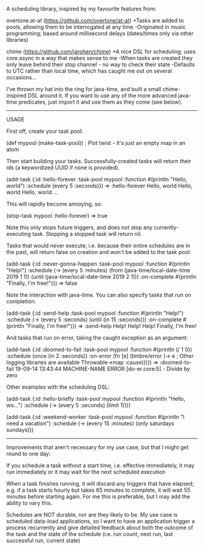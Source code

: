 A scheduling library, inspired by my favourite features from:

overtone.at-at (https://github.com/overtone/at-at)
+Tasks are added to pools, allowing them to be interrogated at any time
-Originated in music programming; based around millisecond delays (dates/times only via other libraries)

chime (https://github.com/jarohen/chime)
+A nice DSL for scheduling; uses core.async in a way that makes sense to me
-When tasks are created they only leave behind their stop channel - no way to check their state
-Defaults to UTC rather than local time, which has caught me out on several occasions...

I've thrown my hat into the ring for java-time, and built a small chime-inspired DSL around it. If you
want to use any of the more advanced java-time predicates, just import it and use them as they come (see
below).

---

USAGE

First off, create your task pool:

(def mypool (make-task-pool))     ; Plot twist - it's just an empty map in an atom

Then start building your tasks. Successfully-created tasks will return their ids (a keywordized UUID
if none is provided).

(add-task {:id :hello-forever
           :task-pool mypool
           :function #(println "Hello, world")
           :schedule (every 5 :seconds)})
=> :hello-forever
Hello, world
Hello, world
Hello, world
...

This will rapidly become annoying, so:

(stop-task mypool :hello-forever)
=> true

Note this only stops future triggers, and does not stop any currently-executing task. Stopping a stopped
task will return nil.

Tasks that would never execute, i.e. because their entire schedules are in the past, will return
false on creation and won't be added to the task pool:

(add-task {:id :never-gonna-happen
           :task-pool mypool
           :function #(println "Help!")
           :schedule (-> (every 5 :minutes)
                         (from (java-time/local-date-time 2019 1 1))
                         (until (java-time/local-date-time 2019 2 1)))
           :on-complete #(println "Finally, I'm free!")})
=> false

Note the interaction with java-time. You can also specify tasks that run on completion:

(add-task {:id :send-help
           :task-pool mypool
           :function #(println "Help!")
           :schedule (-> (every 5 :seconds)
                         (until (in 15 :seconds)))
           :on-complete #(println "Finally, I'm free!")})
=> :send-help
Help!
Help!
Help!
Finally, I'm free!

And tasks that run on error, taking the caught exception as an argument:

(add-task {:id :doomed-to-fail
           :task-pool mypool
           :function #(println (/ 1 0))
           :schedule (once (in 2 :seconds))
           :on-error (fn [e] (timbre/error (-> e                ; Other logging libraries are available
                                               Throwable->map
                                               :cause)))})
=> :doomed-to-fail
19-09-14 13:43:44 MACHINE-NAME ERROR [do-er.core:5] - Divide by zero

Other examples with the scheduling DSL:

(add-task {:id :hello-briefly
           :task-pool mypool
           :function #(println "Hello, wo...")
           :schedule (-> (every 5 :seconds)
                         (limit 1))})
           
(add-task {:id :weekend-worker
           :task-pool mypool
           :function #(println "I need a vacation")
           :schedule (-> (every 15 :minutes)
                         (only saturdays sundays)})

---

Improvements that aren't necessary for my use case, but that I might get round to one day:

If you schedule a task without a start time, i.e. effective immediately, it may run immediately or it
may wait for the next scheduled execution

When a task finishes running, it will discard any triggers that have elapsed; e.g. if a task starts hourly
but takes 65 minutes to complete, it will wait 55 minutes before starting again. For me this is
preferable, but I may add the ability to vary this.

Schedules are NOT durable, nor are they likely to be. My use case is scheduled data-load applications,
so I want to have an application trigger a process recurrently and give detailed feedback about both the
outcome of the task and the state of the schedule (i.e. run count, next run, last successful run,
current state)